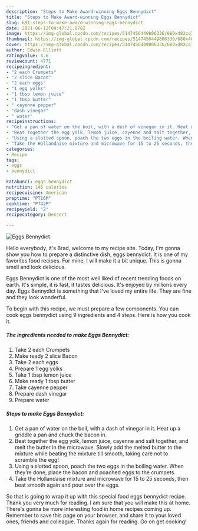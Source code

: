 ```yaml
---
description: "Steps to Make Award-winning Eggs Bennydict"
title: "Steps to Make Award-winning Eggs Bennydict"
slug: 691-steps-to-make-award-winning-eggs-bennydict
date: 2021-06-12T09:47:21.078Z
image: https://img-global.cpcdn.com/recipes/5147456449806336/680x482cq70/eggs-bennydict-recipe-main-photo.jpg
thumbnail: https://img-global.cpcdn.com/recipes/5147456449806336/680x482cq70/eggs-bennydict-recipe-main-photo.jpg
cover: https://img-global.cpcdn.com/recipes/5147456449806336/680x482cq70/eggs-bennydict-recipe-main-photo.jpg
author: Edwin Elliott
ratingvalue: 4.6
reviewcount: 4771
recipeingredient:
- "2 each Crumpets"
- "2 slice Bacon"
- "2 each eggs"
- "1 egg yolks"
- "1 tbsp lemon juice"
- "1 tbsp butter"
- " cayenne pepper"
- "dash vinegar"
- " water"
recipeinstructions:
- "Get a pan of water on the boil, with a dash of vinegar in it. Heat up a griddle a pan and chuck the bacon in."
- "Beat together the egg yolk, lemon juice, cayenne and salt together, and melt the butter in the microwave. Slowly add the melted butter to the mixture while beating the mixture till smooth, taking care not to scramble the egg!"
- "Using a slotted spoon, poach the two eggs in the boiling water. When they’re done, place the bacon and poached eggs to the crumpets."
- "Take the Hollandaise mixture and microwave for 15 to 25 seconds, then beat smooth again and pour over the eggs."
categories:
- Recipe
tags:
- eggs
- bennydict

katakunci: eggs bennydict 
nutrition: 146 calories
recipecuisine: American
preptime: "PT16M"
cooktime: "PT42M"
recipeyield: "2"
recipecategory: Dessert

---
```



![Eggs Bennydict](https://img-global.cpcdn.com/recipes/5147456449806336/680x482cq70/eggs-bennydict-recipe-main-photo.jpg)

Hello everybody, it's Brad, welcome to my recipe site. Today, I'm gonna show you how to prepare a distinctive dish, eggs bennydict. It is one of my favorites food recipes. For mine, I will make it a bit unique. This is gonna smell and look delicious.

Eggs Bennydict is one of the most well liked of recent trending foods on earth. It's simple, it is fast, it tastes delicious. It's enjoyed by millions every day. Eggs Bennydict is something that I've loved my entire life. They are fine and they look wonderful.




To begin with this recipe, we must prepare a few components. You can cook eggs bennydict using 9 ingredients and 4 steps. Here is how you cook it.

<!--inarticleads1-->

##### The ingredients needed to make Eggs Bennydict:

1. Take 2 each Crumpets
1. Make ready 2 slice Bacon
1. Take 2 each eggs
1. Prepare 1 egg yolks
1. Take 1 tbsp lemon juice
1. Make ready 1 tbsp butter
1. Take  cayenne pepper
1. Prepare dash vinegar
1. Prepare  water




<!--inarticleads2-->

##### Steps to make Eggs Bennydict:

1. Get a pan of water on the boil, with a dash of vinegar in it. Heat up a griddle a pan and chuck the bacon in.
1. Beat together the egg yolk, lemon juice, cayenne and salt together, and melt the butter in the microwave. Slowly add the melted butter to the mixture while beating the mixture till smooth, taking care not to scramble the egg!
1. Using a slotted spoon, poach the two eggs in the boiling water. When they’re done, place the bacon and poached eggs to the crumpets.
1. Take the Hollandaise mixture and microwave for 15 to 25 seconds, then beat smooth again and pour over the eggs.




So that is going to wrap it up with this special food eggs bennydict recipe. Thank you very much for reading. I am sure that you will make this at home. There's gonna be more interesting food in home recipes coming up. Remember to save this page on your browser, and share it to your loved ones, friends and colleague. Thanks again for reading. Go on get cooking!
